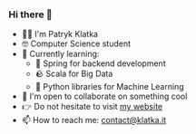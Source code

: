 ### Hi there 👋 

- 🙋‍♂️ I'm Patryk Klatka
- 🤓 Computer Science student
- 🌱 Currently learning:
  - 🤧 Spring for backend development
  - 🪨 Scala for Big Data 
  - 🐍 Python libraries for Machine Learning 
- 👯 I'm open to collaborate on something cool
- 👉 Do not hesitate to visit [my website](https://www.klatka.it)
- 📫 How to reach me: contact@klatka.it
